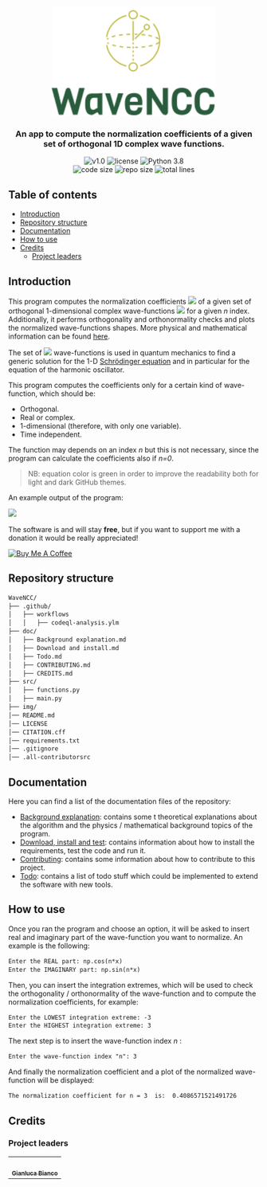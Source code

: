 <p align="center"><img src="https://github.com/JustWhit3/WaveNCC/blob/main/img/logo.svg" height=220></p>

<h3 align="center">An app to compute the normalization coefficients of a given set of orthogonal 1D complex wave functions.</h3>
<p align="center">
    <img title="v1.0" alt="v1.0" src="https://img.shields.io/badge/version-v1.0-informational?style=flat-square"
    <a href="LICENSE">
        <img title="MIT License" alt="license" src="https://img.shields.io/badge/license-MIT-informational?style=flat-square">
    </a>
	<img title="Python 3.8" alt="Python 3.8" src="https://img.shields.io/badge/Python-3.8-informational?style=flat-square">
    </a><br>
	<img title="Code size" alt="code size" src="https://img.shields.io/github/languages/code-size/JustWhit3/WaveNCC?color=red">
	<img title="Repo size" alt="repo size" src="https://img.shields.io/github/repo-size/JustWhit3/WaveNCC?color=red">
	<img title="Total lines" alt="total lines" src="https://img.shields.io/tokei/lines/github/JustWhit3/WaveNCC?color=red">
</p>

## Table of contents

- [Introduction](#introduction)
- [Repository structure](#repository-structure)
- [Documentation](#documentation)
- [How to use](#how-to-use)
- [Credits](#credits)
  - [Project leaders](#project-leaders)

## Introduction

This program computes the normalization coefficients <img src="https://render.githubusercontent.com/render/math?math=\color{green}{c_n}"> of a given set of orthogonal 1-dimensional complex wave-functions <img src="https://render.githubusercontent.com/render/math?math=\color{green}{\psi_n(x)}"> for a given *n* index. Additionally, it performs orthogonality and orthonormality checks and plots the normalized wave-functions shapes. More physical and mathematical information can be found [here](https://github.com/JustWhit3/WaveNCC/blob/main/doc/Background%20explanation.md).

The set of <img src="https://render.githubusercontent.com/render/math?math=\color{green}{\psi_n(x)}"> wave-functions is used in quantum mechanics to find a generic solution for the 1-D [Schrödinger equation](https://users.aber.ac.uk/ruw/teach/327/hatom.php) and in particular for the equation of the harmonic oscillator.

This program computes the coefficients only for a certain kind of wave-function, which should be:

- Orthogonal.
- Real or complex.
- 1-dimensional (therefore, with only one variable).
- Time independent.

The function may depends on an index *n* but this is not necessary, since the program can calculate the coefficients also if *n=0*.
> NB: equation color is green in order to improve the readability both for light and dark GitHub themes.

An example output of the program:

<img src="https://github.com/JustWhit3/WaveNCC/blob/main/img/intro.gif">

The software is and will stay **free**, but if you want to support me with a donation it would be really appreciated!

<a href="https://www.buymeacoffee.com/JustWhit33" target="_blank"><img src="https://cdn.buymeacoffee.com/buttons/default-orange.png" alt="Buy Me A Coffee" height="41" width="174"></a>

## Repository structure

```txt
WaveNCC/
├── .github/
│   ├── workflows
│   │   ├── codeql-analysis.ylm
├── doc/
│   ├── Background explanation.md
│   ├── Download and install.md
│   ├── Todo.md
│   ├── CONTRIBUTING.md
│   ├── CREDITS.md
├── src/
│   ├── functions.py
│   ├── main.py
├── img/
│── README.md
│── LICENSE
│── CITATION.cff
│── requirements.txt
│── .gitignore
│── .all-contributorsrc
```

## Documentation

Here you can find a list of the documentation files of the repository:

- [Background explanation](https://github.com/JustWhit3/WaveNCC/blob/main/doc/Background%20explanation.md): contains some t theoretical explanations about the algorithm and the physics / mathematical background topics of the program.
- [Download, install and test](https://github.com/JustWhit3/WaveNCC/blob/main/doc/Download%20and%20install.md): contains information about how to install the requirements, test the code and run it.
- [Contributing](https://github.com/JustWhit3/WaveNCC/blob/main/doc/CONTRIBUTING.md): contains some information about how to contribute to this project.
- [Todo](https://github.com/JustWhit3/WaveNCC/blob/main/doc/Todo.md): contains a list of todo stuff which could be implemented to extend the software with new tools.

## How to use

Once you ran the program and choose an option, it will be asked to insert real and imaginary part of the wave-function you want to normalize. An example is the following:

```txt
Enter the REAL part: np.cos(n*x)
Enter the IMAGINARY part: np.sin(n*x)
```

Then, you can insert the integration extremes, which will be used to check the orthogonality / orthonormality of the wave-function and to compute the normalization coefficients, for example:

```txt
Enter the LOWEST integration extreme: -3
Enter the HIGHEST integration extreme: 3
```

The next step is to insert the wave-function index *n* :

```txt
Enter the wave-function index "n": 3
```

And finally the normalization coefficient and a plot of the normalized wave-function will be displayed:

```txt
The normalization coefficient for n = 3  is:  0.4086571521491726
```

## Credits

### Project leaders

<!-- ALL-CONTRIBUTORS-LIST:START - Do not remove or modify this section -->
<!-- prettier-ignore-start -->
<!-- markdownlint-disable -->
<table>
  <tr>
    <td align="center"><a href="https://justwhit3.github.io/"><img src="https://avatars.githubusercontent.com/u/48323961?v=4" width="100px;" alt=""/><br /><sub><b>Gianluca Bianco</b></sub></a></td>
  </tr>
</table>

<!-- markdownlint-restore -->
<!-- prettier-ignore-end -->

<!-- ALL-CONTRIBUTORS-LIST:END -->
